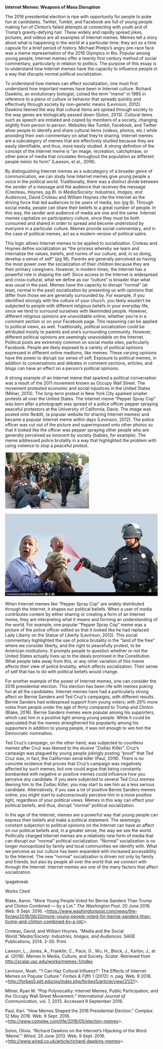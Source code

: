 **Internet Memes: Weapons of Mass Disruption**

The 2016 presidential election is ripe with opportunity for people to
poke fun at candidates. Twitter, Tumblr, and Facebook are full of young
people making fun of Clinton’s failed attempts at connecting with youth
and of Trump’s gravity-defying hair. These widely and rapidly spread
jokes, pictures, and videos are all examples of Internet memes. Memes
tell a story about what is happening in the world at a particular time;
they act as a time capsule for a brief period of history. Michael
Phelps’s angry pre-race face was a meme representation of the 2016
Olympics in Rio. Popular among young people, Internet memes offer a
twenty first century method of social commentary, particularly in
relation to politics. The purpose of this essay is to understand how
Internet memes have the capacity to influence people in a way that
disrupts normal political socialization.

To understand how memes can effect socialization, one must first
understand how important memes have been in Internet culture. Richard
Dawkins, an evolutionary biologist, coined the term “meme” in 1985 in
reference to a piece of culture or behavior that spreads quickly and
effectively through society by non-genetic means (Levinson, 2012).
Dawkins likened the way that cultural items are spread through society
to the way genes are biologically passed down (Solon, 2013). Cultural
items such as speech are imitated and copied by members of a society,
changing slightly from person to person. Websites like Tumblr, Facebook,
and Twitter allow people to identify and share cultural items (videos,
photos, etc.) while providing their own commentary on what they’re
sharing. Internet memes are a subcategory of memes that are effectively
studied because they are easily identifiable, and thus, more easily
studied. A strong definition of the concept of the Internet meme is “an
image, recreation, catchphrase, or other piece of media that circulates
throughout the population as different people mimic its form” (Lawson,
et al., 2016).

By distinguishing Internet memes as a subcategory of a broader genre of
communication, we can study how Internet memes give young people a voice
in the political world. Traditionally, there was a distinct divide
between the sender of a message and the audience that receives the
message (Creoteau, Hoynes, pg 8). In *Media/Society: Industries, Images,
and Audiences,* David Croteau and William Hoynes cite the Internet as
the driving force that led audiences to be users of media, too (pg 8).
Through social media, people can share their beliefs to a great number
of people. In this way, the sender and audience of media are one and the
same. Internet memes capitalize on participatory culture, since they
must be both consumed and shared in order to spread and become
understood by everyone in a particular culture. Memes provide social
commentary, and in the case of political memes, act as a modern version
of political satire.

This logic allows Internet memes to be applied to socialization. Croteau
and Hoynes define socialization as “the process whereby we learn and
internalize the values, beliefs, and norms of our culture, and, in so
doing, develop a sense of self” (pg 16). Parents are generally perceived
as having the most power over the socialization of their children
because they are their primary caregivers. However, in modern times, the
Internet has a powerful role in shaping the self. Since access to the
Internet is widespread and cross-cultural, what we define as our
“culture” is broader than what was usual in the past. Memes have the
capacity to disrupt “normal” (at least, normal in the past)
socialization by presenting us with opinions that differ from those we
are generally surrounded by. For example, if you identified strongly
with the culture of your church, you likely wouldn’t be subjected to
people with different religious beliefs in your everyday life, since we
tend to surround ourselves with likeminded people. However, different
religious opinions are unavoidable online, whether you’re in a comment
section or on your Facebook page. This reasoning can be applied to
political views, as well. Traditionally, political socialization could
be attributed mostly to parents and one’s surrounding community.
However, different political opinions are seemingly unavoidable on the
Internet. Political posts are extremely common on social media sites,
particularly Facebook. People are likely exposed to a variety of
political opinions expressed in different online mediums, like memes.
These varying opinions have the power to disrupt our sense of self.
Exposure to political memes, in addition to conversations and debates in
comment sections, articles, and blogs can have an effect on a person’s
political opinions.

A strong example of an Internet meme that sparked a political
conversation was a result of the 2011 movement known as Occupy Wall
Street. The movement protested economic and social injustices in the
United States (Milner, 2013). The long-term protest in New York City
sparked smaller protests all over the United States. The Internet meme
“Pepper Spray Cop” was born after a photograph was spread of a police
officer pepper spraying peaceful protestors at the University of
California, Davis. The image was posted onto Reddit, (a popular website
for sharing Internet memes) and became a popular Internet meme within
days (Levinson, 2012). The police officer was cut out of the picture and
superimposed onto other photos so that it looked like the officer was
pepper spraying other people who are generally perceived as innocent by
society (babies, for example). The meme addressed police brutality in a
way that highlighted the problem with using violence to stop a peaceful
protest.

![](Media/pepper-spray-cop-1.jpeg "Pepper Spray Cop Original")

![](Media/pepper-spray-cop-baby.jpeg "Pepper Spray Cop Baby")

When Internet memes like “Pepper Spray Cop” are widely distributed
through the Internet, it shapes our political beliefs. When a user of
media contributes content by either sharing or creating a form of an
Internet meme, they are interpreting what it means and forming an
understanding of the world. For example, one popular “Pepper Spray Cop”
meme was a picture of the police officer edited so that it looked like
he had replaced Lady Liberty on the Statue of Liberty (Levinson, 2012).
This social commentary highlighted the use of police brutality in the
“land of the free” where we consider liberty, and the right to
peacefully protest, to be American institutions. It prompts people to
question whether or not the United States actually lives up to the
ideals promised in the Constitution. What people take away from this, or
any other variation of this meme affects their view of police brutality,
which affects socialization. Their sense of self that has to do with
political beliefs would change.

For another example of the power of Internet memes, one can consider the
2016 presidential election. This election has been rife with memes
poking fun at all the candidates. Internet memes have had a particularly
strong affect on Bernie Sanders and Ted Cruz’s campaigns, with different
results. Bernie Sanders had widespread support from young voters; with
29% more votes from people under the age of thirty compared to Trump and
Clinton (Blake, 2016). Bernie Sanders memes were popular among his
supporters, which cast him in a positive light among young people. While
it could be speculated that the memes strengthened his popularity among
his supporters in addition to young people, it was not enough to win him
the Democratic nomination.

Ted Cruz’s campaign, on the other hand, was subjected to countless memes
after Cruz was likened to the elusive “Zodiac Killer”. Cruz’s campaign
was plagued by young people jokingly posting “proof” that Ted Cruz was,
in fact, the Californian serial killer (Paul, 2016). There is no
concrete evidence that proves that Cruz’s campaign was negatively
affected by such memes, but one could argue that being constantly
bombarded with negative or positive memes could influence how you
perceive any candidate. If you were subjected to several Ted Cruz memes
likening him to the Zodiac Killer, you may start to see him as a less
serious candidate. Alternatively, if you saw a lot of positive Bernie
Sanders memes online, you might start to subconsciously perceive him in
a more positive light, regardless of your political views. Memes in this
way can effect your political beliefs, and thus, disrupt “normal”
political socialization.

In the age of the Internet, memes are a powerful way that young people
can express their beliefs and make a political statement. The seemingly
constant subjection to political opinions on the Internet can have an
affect on our political beliefs and, in a greater sense, the way we see
the world. Politically charged Internet memes are a relatively new form
of media that can disrupt our “normal” political socialization. “Normal”
socialization is no longer monopolized by family and local communities
we identify with. What we perceive as our culture has been expanded with
increased accessibility to the Internet. The new “normal” socialization
is driven not only by family and friends, but also by people all over
the world that we connect with through the Internet. Internet memes are
one of the many factors that affect socialization.

\pagebreak

Works Cited

Blake, Aaron. “More Young People Voted for Bernie Sanders Than Trump and
Clinton Combined — by a Lot.” *The Washington Post*. 20 June 2016. Web.
9 Sept. 2016.
&lt;https://www.washingtonpost.com/news/the-fix/wp/2016/06/20/more-young-people-voted-for-bernie-sanders-than-trump-and-clinton-combined-by-a-lot/&gt;.

Croteau, David, and William Hoynes. “Media and the Social
World.”*Media/Society: Industries, Images, and Audiences*. SAGE
Publications, 2014. 2–30. Print.

Lawson, L., Jones, A., Franklin, C., Pace, G., Wu, H., Block, J.,
Karlov, J., et al. (2016). Memes in Media, Culture, and
Society. *Scalar*. Retrieved from
<http://scalar.usc.edu/works/memes-1/index>

Levinson, Noah. “‘I Can Haz Cultural Influenz?’: The Effects of Internet
Memes on Popular Culture.” *Forbes & Fifth* 1 (2012): n. pag. Web. 9
2016.
&lt;http://forbes5.pitt.edu/ojs/index.php/forbes5/article/view/21/21&gt;.

Milner, Ryan M. “Pop Polyvocality: Internet Memes, Public Participation,
and the Occupy Wall Street Movement.” *International Journal of
Communication*, vol. 7, 2013. Accessed 9 September 2016.

Paul, Kari. “How Memes Shaped the 2016 Presidential
Election.” *Complex*. 12 May 2016. Web. 9 Sept. 2016.
&lt;http://www.complex.com/life/2016/05/election-memes&gt;.

Solon, Olivia. “Richard Dawkins on the Internet’s Hijacking of the Word
‘Meme’.” *Wired*. 20 June 2013. Web. 9 Sept. 2016.
&lt;http://www.wired.co.uk/article/richard-dawkins-memes&gt;.
